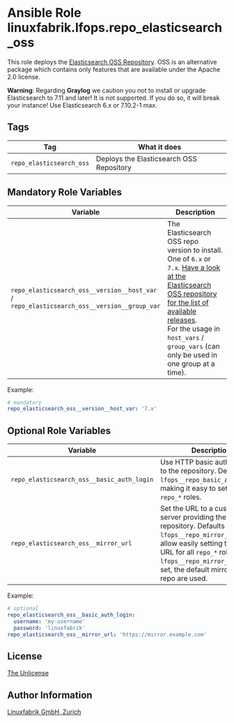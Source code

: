 # Ansible Role linuxfabrik.lfops.repo_elasticsearch_oss

This role deploys the [Elasticsearch OSS Repository](https://www.elastic.co/guide/en/beats/filebeat/current/setup-repositories.html#_yum).
OSS is an alternative package which contains only features that are available under the Apache 2.0 license.

**Warning**: Regarding **Graylog** we caution you not to install or upgrade Elasticsearch to 7.11 and later! It is not supported. If you do so, it will break your instance! Use Elasticsearch 6.x or 7.10.2-1 max.


## Tags

| Tag                 		| What it does                         		|
| ---                 		| ------------                         		|
| `repo_elasticsearch_oss` 	| Deploys the Elasticsearch OSS Repository 	|


## Mandatory Role Variables

| Variable | Description |
| -------- | ----------- |
| `repo_elasticsearch_oss__version__host_var` / <br> `repo_elasticsearch_oss__version__group_var` | The Elasticsearch OSS repo version to install. One of `6.x` or `7.x`. [Have a look at the Elasticsearch OSS repository for the list of available releases](https://www.elastic.co/downloads/past-releases#elasticsearch-oss).  <br>For the usage in `host_vars` / `group_vars` (can only be used in one group at a time). |

Example:
```yaml
# mandatory
repo_elasticsearch_oss__version__host_var: '7.x'
```

## Optional Role Variables

| Variable | Description | Default Value |
| -------- | ----------- | ------------- |
| `repo_elasticsearch_oss__basic_auth_login` | Use HTTP basic auth to login to the repository. Defaults to `lfops__repo_basic_auth_login`, making it easy to set this for all `repo_*` roles. | `{{ lfops__repo_basic_auth_login \| default("") }}` |
| `repo_elasticsearch_oss__mirror_url` | Set the URL to a custom mirror server providing the repository. Defaults to `lfops__repo_mirror_url` to allow easily setting the same URL for all `repo_*` roles. If `lfops__repo_mirror_url` is not set, the default mirrors of the repo are used. | `'{{ lfops__repo_mirror_url | default("") }}'` |

Example:
```yaml
# optional
repo_elasticsearch_oss__basic_auth_login:
  username: 'my-username'
  password: 'linuxfabrik'
repo_elasticsearch_oss__mirror_url: 'https://mirror.example.com'
```


## License

[The Unlicense](https://unlicense.org/)


## Author Information

[Linuxfabrik GmbH, Zurich](https://www.linuxfabrik.ch)

